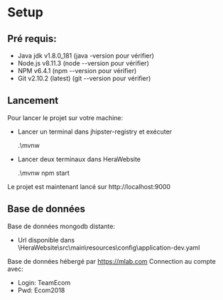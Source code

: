 
# Setup

## Pré  requis:

  - Java jdk v1.8.0_181 (java -version pour vérifier)
  - Node.js v8.11.3 (node --version pour vérifier)
  - NPM v6.4.1 (npm --version pour vérifier)
  - Git v2.10.2 (latest) (git --version pour vérifier)
  
## Lancement

Pour lancer le projet sur votre machine:

  - Lancer un terminal dans jhipster-registry et exécuter

    .\mvnw


  - Lancer deux terminaux dans HeraWebsite
  
    .\mvnw
    npm start

Le projet est maintenant lancé sur http://localhost:9000

## Base de données

Base de données mongodb distante: 
  - Url disponible dans \HeraWebsite\src\main\resources\config\application-dev.yaml
  
Base de données hébergé par https://mlab.com
Connection au compte avec:
  - Login: TeamEcom
  - Pwd: Ecom2018
  

  
  
  
  
